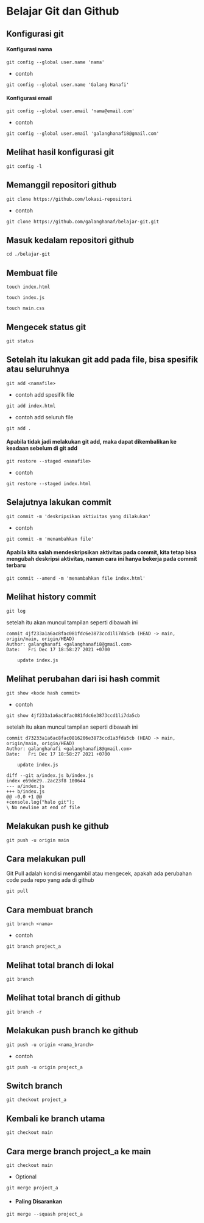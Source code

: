 # Belajar Git dan Github

## Konfigurasi git
#### Konfigurasi nama
```
git config --global user.name 'nama'
```
- contoh
```
git config --global user.name 'Galang Hanafi'
```

#### Konfigurasi email
```
git config --global user.email 'nama@email.com'
```
- contoh
```
git config --global user.email 'galanghanafi8@gmail.com'
```

## Melihat hasil konfigurasi git
```
git config -l
```

## Memanggil repositori github
```
git clone https://github.com/lokasi-repositori
```
- contoh
```
git clone https://github.com/galanghanaf/belajar-git.git
```

## Masuk kedalam repositori github
```
cd ./belajar-git
```

## Membuat file
```
touch index.html
```
```
touch index.js
```
```
touch main.css
```

## Mengecek status git
```
git status
```

## Setelah itu lakukan git add pada file, bisa spesifik atau seluruhnya
```
git add <namafile>
```
- contoh add spesifik file
```
git add index.html
```
- contoh add seluruh file
```
git add .
```

#### Apabila tidak jadi melakukan git add, maka dapat dikembalikan ke keadaan sebelum di git add
```
git restore --staged <namafile>
```
- contoh
```
git restore --staged index.html
```

## Selajutnya lakukan commit
```
git commit -m 'deskripsikan aktivitas yang dilakukan'
```
- contoh
```
git commit -m 'menambahkan file'
```

#### Apabila kita salah mendeskripsikan aktivitas pada commit, kita tetap bisa mengubah deskripsi aktivitas, namun cara ini hanya bekerja pada commit terbaru
```
git commit --amend -m 'menambahkan file index.html'
```

## Melihat history commit
```
git log
```
setelah itu akan muncul tampilan seperti dibawah ini
```
commit 4jf233a1a6ac8fac081fdc6e3873ccd1li7da5cb (HEAD -> main, origin/main, origin/HEAD)
Author: galanghanafi <galanghanafi8@gmail.com>
Date:   Fri Dec 17 18:58:27 2021 +0700

    update index.js
```

## Melihat perubahan dari isi hash commit
```
git show <kode hash commit>
```
- contoh
```
git show 4jf233a1a6ac8fac081fdc6e3873ccd1li7da5cb
```
setelah itu akan muncul tampilan seperti dibawah ini
```
commit d73233a1a6ac8fac0816206e3873ccd1a3fda5cb (HEAD -> main, origin/main, origin/HEAD)
Author: galanghanafi <galanghanafi8@gmail.com>
Date:   Fri Dec 17 18:58:27 2021 +0700

    update index.js

diff --git a/index.js b/index.js
index e69de29..2ac23f8 100644
--- a/index.js
+++ b/index.js
@@ -0,0 +1 @@
+console.log("halo git");
\ No newline at end of file
```

## Melakukan push ke github
```
git push -u origin main
```

## Cara melakukan pull
Git Pull adalah kondisi mengambil atau mengecek, apakah ada perubahan code pada repo yang ada di github
```
git pull
```

## Cara membuat branch
```
git branch <nama>
```
- contoh
```
git branch project_a
```

## Melihat total branch di lokal
```
git branch
```

## Melihat total branch di github
```
git branch -r
```

## Melakukan push branch ke github
```
git push -u origin <nama_branch>
```
- contoh
```
git push -u origin project_a
```

## Switch branch
```
git checkout project_a
```

## Kembali ke branch utama
```
git checkout main
```

## Cara merge branch project_a ke main
```
git checkout main
```
- Optional
```
git merge project_a
```
- #### Paling Disarankan
```
git merge --squash project_a
```
